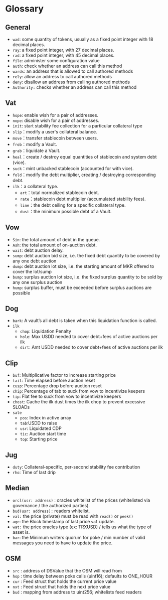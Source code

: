 # Glossary

## General

* `wad`: some quantity of tokens, usually as a fixed point integer with 18 decimal places.
* `ray`: a fixed point integer, with 27 decimal places.
* `rad`: a fixed point integer, with 45 decimal places.
* `file`: administer some configuration value
* `auth`: check whether an address can call this method
* `wards`: an address that is allowed to call authored methods
* `rely`: allow an address to call authored methods
* `deny`: disallow an address from calling authored methods
* `Authority:` checks whether an address can call this method

## Vat

* `hope`: enable wish for a pair of addresses.
* `nope`: disable wish for a pair of addresses.
* `init`: start stability fee collection for a particular collateral type
* `slip`：modify a user's collateral balance.
* `move`：transfer stablecoin between users.
* `frob`：modify a Vault.
* `grab`：liquidate a Vault.
* `heal`：create / destroy equal quantities of stablecoin and system debt (vice).
* `suck`：mint unbacked stablecoin (accounted for with vice).
* `fold`：modify the debt multiplier, creating / destroying corresponding debt.
* `ilk`：a collateral type.
  * `art`：total normalized stablecoin debt.
  * `rate`：stablecoin debt multiplier (accumulated stability fees).
  * `line`：the debt ceiling for a specific collateral type.
  * `dust`：the minimum possible debt of a Vault.

## Vow

* `Sin`: the total amount of debt in the queue.
* `Ash`: the total amount of on-auction debt.
* `wait`: debt auction delay.
* `sump`: debt auction bid size, i.e. the fixed debt quantity to be covered by any one debt auction
* `dump`: debt auction lot size, i.e. the starting amount of MKR offered to cover the lot/sump
* `bump`: surplus auction lot size, i.e. the fixed surplus quantity to be sold by any one surplus auction
* `hump`: surplus buffer, must be exceeded before surplus auctions are possible

## Dog

* `bark`:  A vault’s all debt is taken when this liquidation function is called.
* `ilk`
  * `chop`: Liquidation Penalty
  * `hole`: Max USDD needed to cover debt+fees of active auctions per ilk
  * `dirt`: Amt USDD needed to cover debt+fees of active auctions per ilk

## Clip

* `buf`: Multiplicative factor to increase starting price&#x20;
* `tail`: Time elapsed before auction reset&#x20;
* `cusp`: Percentage drop before auction reset  &#x20;
* `chip`: Percentage of tab to suck from vow to incentivize keepers &#x20;
* `tip`: Flat fee to suck from vow to incentivize keepers     &#x20;
* `chost`: Cache the ilk dust times the ilk chop to prevent excessive SLOADs
* `sale`
  * `pos`: Index in active array
  * `tab`:USDD to raise&#x20;
  * `usr`: Liquidated CDP
  * `tic`: Auction start time
  * `top`: Starting price

## Jug

* `duty`: Collateral-specific, per-second stability fee contribution
* `rho`: Time of last drip

## Median

* `orcl(usr: address)` : oracles whitelist of the prices (whitelisted via governance / the authorized parties).
* `bud(usr: address):` readers whitelist.
* `val:` the price (private) must be read with `read()` or `peek()`
* `age`: the Block timestamp of last price `val` update.
* `wat:` the price oracles type (ex: TRXUSD) / tells us what the type of asset is.
* `bar`: the Minimum writers quorum for poke / min number of valid messages you need to have to update the price.

## OSM

* `src` : address of DSValue that the OSM will read from
* `hop` : time delay between poke calls (uint16); defaults to ONE\_HOUR
* `cur` : Feed struct that holds the current price value
* `nxt` : Feed struct that holds the next price value
* `bud` : mapping from address to uint256; whitelists feed readers
